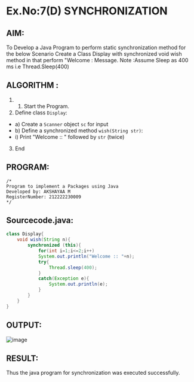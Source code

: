 # Ex.No:7(D) SYNCHRONIZATION
## AIM:
 To Develop a Java Program to perform static synchronization method for the below Scenario Create a Class Display with synchronized void wish method in that perform "Welcome : Message. Note :Assume Sleep as 400 ms i.e Thread.Sleep(400)
 
## ALGORITHM :
1.	1.	Start the Program.
2.	Define class `Display`:
-	a) Create a `Scanner` object `sc` for input
-	b) Define a synchronized method `wish(String str)`:
- i) Print "Welcome :: " followed by `str` (twice)
3.	End



## PROGRAM:
 ```
/*
Program to implement a Packages using Java
Developed by: AKSHAYAA M
RegisterNumber: 212222230009
*/
```

## Sourcecode.java:
```java
class Display{
    void wish(String n){
        synchronized (this){
            for(int i=1;i<=2;i++)
            System.out.println("Welcome :: "+n);
            try{
                Thread.sleep(400);
            }
            catch(Exception e){
                System.out.println(e);
            }
        }
    }
}
```

## OUTPUT:

![image](https://github.com/user-attachments/assets/a1f1bce6-5672-4a0a-91c8-a98bd911c9a0)


## RESULT:
Thus the java program for synchronization was executed successfully.

